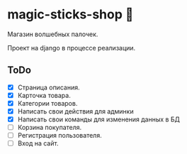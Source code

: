# magic-sticks-shop :mage:
Магазин волшебных палочек.

Проект на django в процессе реализации.    
        
## ToDo
- [x] Страница описания.
- [x] Карточка товара.
- [x] Категории товаров.
- [x] Написать свои действия для админки
- [x] Написать свои команды для изменения данных в БД
- [ ] Корзина покупателя.
- [ ] Регистрация пользователя.
- [ ] Вход на сайт.
